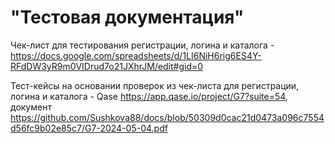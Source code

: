 # "Тестовая документация" 
Чек-лист для тестирования регистрации, логина и каталога - https://docs.google.com/spreadsheets/d/1LI6NiH6rig6ES4Y-RFdDW3yR9m0VIDrud7o21JXhrJM/edit#gid=0 

Тест-кейсы на основании проверок из чек-листа для регистрации, логина и каталога - Qase https://app.qase.io/project/G7?suite=54, документ https://github.com/Sushkova88/docs/blob/50309d0cac21d0473a096c7554d56fc9b02e85c7/G7-2024-05-04.pdf
